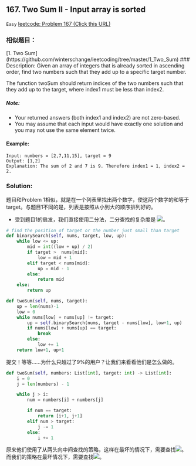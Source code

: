## 167. Two Sum II - Input array is sorted
`Easy` [leetcode: Problem 167 (Click this URL)](https://leetcode.com/problems/two-sum-ii-input-array-is-sorted/)
### 相似题目：
<table> [1. Two Sum](https://github.com/winterschange/leetcoding/tree/master/1_Two_Sum)
### Description:
Given an array of integers that is already sorted in ascending order, find two numbers such that they add up to a specific target number.

The function twoSum should return indices of the two numbers such that they add up to the target, where index1 must be less than index2.
##### Note:
+ Your returned answers (both index1 and index2) are not zero-based.
+ You may assume that each input would have exactly one solution and you may not use the same element twice.
#### Example:
```
Input: numbers = [2,7,11,15], target = 9
Output: [1,2]
Explanation: The sum of 2 and 7 is 9. Therefore index1 = 1, index2 = 2.
```
### Solution:
题目和Problem 1相似，就是在一个列表里找出两个数字，使这两个数字的和等于target。与题目1不同的是，列表是按照从小到大的顺序排列好的。<br>

+ 受到题目1的启发，我们直接使用二分法，二分查找的复杂度是 ![](http://latex.codecogs.com/gif.latex?\\o(log_{2}n))。

```Python
# find the position of target or the number just small than target
def binarySearch(self, nums, target, low, up):
    while low <= up:
        mid = int((low + up) / 2)
        if target >  nums[mid]:
            low = mid + 1
        elif target < nums[mid]:
            up = mid - 1
        else:
            return mid
    else:
        return up

def twoSum(self, nums, target):
    up = len(nums)-1
    low = 0 
    while nums[low] + nums[up] != target:
        up = self.binarySearch(nums, target - nums[low], low+1, up)
        if nums[low] + nums[up] == target:
            break
        else:
            low += 1
    return low+1, up+1
```
提交！等等……为什么只超过了9%的用户？让我们来看看他们是怎么做的。
```Python
def twoSum(self, numbers: List[int], target: int) -> List[int]:
    i = 0
    j = len(numbers) - 1

    while j > i:
        num = numbers[i] + numbers[j]

        if num == target:
            return [i+1, j+1]
        elif num > target:
            j -= 1
        else:
            i += 1
```
原来他们使用了从两头向中间查找的策略，这样在最坏的情况下，需要查找![](http://latex.codecogs.com/gif.latex?\\o(\frac{n}{2}))。
而我们的策略在最坏情况下，需要查找![](http://latex.codecogs.com/gif.latex?\\o(\frac{nlog_{2}n}{2}))。

